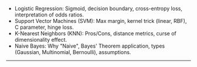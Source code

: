 - Logistic Regression: Sigmoid, decision boundary, cross-entropy loss, interpretation of odds ratios.
- Support Vector Machines (SVM): Max margin, kernel trick (linear, RBF), C parameter, hinge loss.
- K-Nearest Neighbors (KNN): Pros/Cons, distance metrics, curse of dimensionality effect.
- Naive Bayes: Why "Naive", Bayes' Theorem application, types (Gaussian, Multinomial, Bernoulli), assumptions.
- --